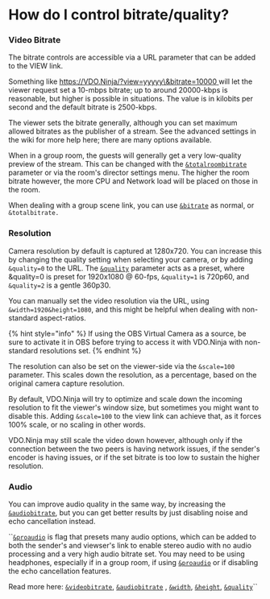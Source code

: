 # How do I control bitrate/quality?

### Video Bitrate

The bitrate controls are accessible via a URL parameter that can be added to the VIEW link.

Something like [https://VDO.Ninja/?view=yyyyy\&bitrate=10000 ](https://vdo.ninja/?view=yyyyy\&bitrate=10000)will let the viewer request set a 10-mbps bitrate; up to around 20000-kbps is reasonable, but higher is possible in situations. The value is in kilobits per second and the default bitrate is 2500-kbps.

The viewer sets the bitrate generally, although you can set maximum allowed bitrates as the publisher of a stream. See the advanced settings in the wiki for more help here; there are many options available.

When in a group room, the guests will generally get a very low-quality preview of the stream. This can be changed with the [`&totalroombitrate`](../advanced-settings/view-parameters/totalroombitrate.md) parameter or via the room's director settings menu. The higher the room bitrate however, the more CPU and Network load will be placed on those in the room.

When dealing with a group scene link, you can use [`&bitrate`](../advanced-settings/view-parameters/bitrate.md) as normal, or `&totalbitrate.`

### Resolution

Camera resolution by default is captured at 1280x720. You can increase this by changing the quality setting when selecting your camera, or by adding `&quality=0` to the URL. The [`&quality`](../source-settings/quality.md) parameter acts as a preset, where \&quality=0 is preset for 1920x1080 @ 60-fps, `&quality=1` is 720p60, and `&quality=2` is a gentle 360p30.

You can manually set the video resolution via the URL, using `&width=1920&height=1080`, and this might be helpful when dealing with non-standard aspect-ratios.

{% hint style="info" %}
If using the OBS Virtual Camera as a source, be sure to activate it in OBS before trying to access it with VDO.Ninja with non-standard resolutions set.
{% endhint %}

The resolution can also be set on the viewer-side via the `&scale=100` parameter. This scales down the resolution, as a percentage, based on the original camera capture resolution.&#x20;

By default, VDO.Ninja will try to optimize and scale down the incoming resolution to fit the viewer's window size, but sometimes you might want to disable this. Adding `&scale=100` to the view link can achieve that, as it forces 100% scale, or no scaling in other words.

VDO.Ninja may still scale the video down however, although only if the connection between the two peers is having network issues, if the sender's encoder is having issues, or if the set bitrate is too low to sustain the higher resolution.

### Audio

You can improve audio quality in the same way, by increasing the [`&audiobitrate`](../advanced-settings/view-parameters/audiobitrate.md), but you can get better results by just disabling noise and echo cancellation instead.

``[`&proaudio`](../general-settings/stereo.md) is flag that presets many audio options, which can be added to both the sender's and viewser's link to enable stereo audio with no audio processing and a very high audio bitrate set. You may need to be using headphones, especially if in a group room, if using [`&proaudio`](../general-settings/stereo.md) or if disabling the echo cancellation features.

Read more here: [`&videobitrate`](../advanced-settings/view-parameters/bitrate.md), [`&audiobitrate`](../advanced-settings/view-parameters/audiobitrate.md) , [`&width`](../source-settings/and-width.md), [`&height`](../source-settings/and-height.md), [`&quality`](../source-settings/quality.md)``
